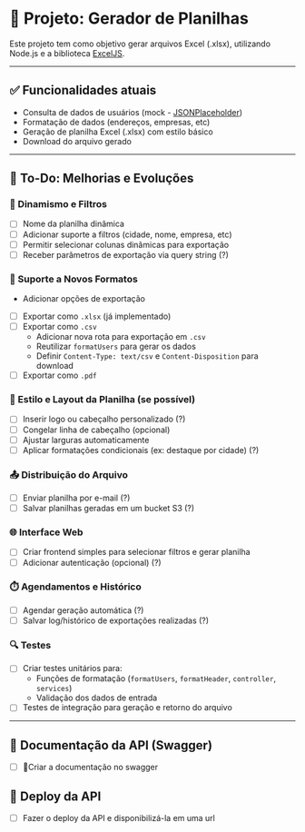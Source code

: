 # 📝 Projeto: Gerador de Planilhas

Este projeto tem como objetivo gerar arquivos Excel (.xlsx), utilizando Node.js e a biblioteca [ExcelJS](https://www.npmjs.com/package/exceljs).

---

## ✅ Funcionalidades atuais

- Consulta de dados de usuários (mock - [JSONPlaceholder](https://jsonplaceholder.typicode.com/users))
- Formatação de dados (endereços, empresas, etc)
- Geração de planilha Excel (.xlsx) com estilo básico
- Download do arquivo gerado

---

## 📌 To-Do: Melhorias e Evoluções

### 🔄 Dinamismo e Filtros

- [ ] Nome da planilha dinâmica
- [ ] Adicionar suporte a filtros (cidade, nome, empresa, etc)
- [ ] Permitir selecionar colunas dinâmicas para exportação
- [ ] Receber parâmetros de exportação via query string (?)

### 📁 Suporte a Novos Formatos

- Adicionar opções de exportação
- [ ] Exportar como `.xlsx` (já implementado)
- [ ] Exportar como `.csv`
  - Adicionar nova rota para exportação em `.csv`
  - Reutilizar `formatUsers` para gerar os dados
  - Definir `Content-Type: text/csv` e `Content-Disposition` para download
- [ ] Exportar como `.pdf`

### 🎨 Estilo e Layout da Planilha (se possível)

- [ ] Inserir logo ou cabeçalho personalizado (?)
- [ ] Congelar linha de cabeçalho (opcional)
- [ ] Ajustar larguras automaticamente
- [ ] Aplicar formatações condicionais (ex: destaque por cidade) (?)

### 📤 Distribuição do Arquivo

- [ ] Enviar planilha por e-mail (?)
- [ ] Salvar planilhas geradas em um bucket S3 (?)

### 🌐 Interface Web

- [ ] Criar frontend simples para selecionar filtros e gerar planilha
- [ ] Adicionar autenticação (opcional) (?)

### ⏱️ Agendamentos e Histórico

- [ ] Agendar geração automática (?)
- [ ] Salvar log/histórico de exportações realizadas (?)

### 🔍 Testes

- [ ] Criar testes unitários para:
  - Funções de formatação (`formatUsers`, `formatHeader`, `controller`, `services`)
  - Validação dos dados de entrada
- [ ] Testes de integração para geração e retorno do arquivo

---

## 🧪 Documentação da API (Swagger)

- [ ] 📎Criar a documentação no swagger

## 🛜 Deploy da API

- [ ] Fazer o deploy da API e disponibilizá-la em uma url

